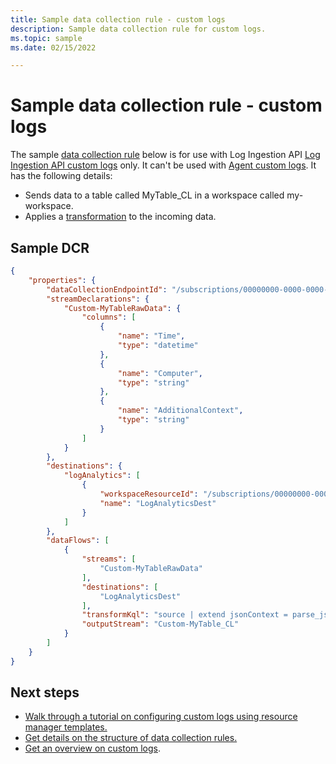 ```yaml
---
title: Sample data collection rule - custom logs
description: Sample data collection rule for custom logs.
ms.topic: sample
ms.date: 02/15/2022

---
```


# Sample data collection rule - custom logs
The sample [data collection rule](../essentials/data-collection-rule-overview.md) below is for use with Log Ingestion API [Log Ingestion API custom logs](../logs/logs-ingestion-api-overview.md) only.  It can't be used with [Agent custom logs](../agents/data-collection-text-log.md).  It has the following details:

- Sends data to a table called MyTable_CL in a workspace called my-workspace.
- Applies a [transformation](../essentials//data-collection-transformations.md) to the incoming data.

## Sample DCR

```json
{
    "properties": { 
        "dataCollectionEndpointId": "/subscriptions/00000000-0000-0000-0000-00000000000/resourceGroups/my-resource-groups/providers/Microsoft.Insights/dataCollectionEndpoints/my-data-collection-endpoint",
        "streamDeclarations": {
            "Custom-MyTableRawData": {
                "columns": [
                    {
                        "name": "Time",
                        "type": "datetime"
                    },
                    {
                        "name": "Computer",
                        "type": "string"
                    },
                    {
                        "name": "AdditionalContext",
                        "type": "string"
                    }
                ]
            }
        },
        "destinations": {
            "logAnalytics": [
                {
                    "workspaceResourceId": "/subscriptions/00000000-0000-0000-0000-000000000000/resourceGroups/cefingestion/providers/microsoft.operationalinsights/workspaces/my-workspace",
                    "name": "LogAnalyticsDest"
                }
            ]
        },
        "dataFlows": [
            {
                "streams": [
                    "Custom-MyTableRawData"
                ],
                "destinations": [
                    "LogAnalyticsDest"
                ],
                "transformKql": "source | extend jsonContext = parse_json(AdditionalContext) | project TimeGenerated = Time, Computer, AdditionalContext = jsonContext, ExtendedColumn=tostring(jsonContext.CounterName)",
                "outputStream": "Custom-MyTable_CL"
            }
        ]
    }
}
```


## Next steps

- [Walk through a tutorial on configuring custom logs using resource manager templates.](tutorial-logs-ingestion-api.md)
- [Get details on the structure of data collection rules.](../essentials/data-collection-rule-structure.md)
- [Get an overview on custom logs](logs-ingestion-api-overview.md).
